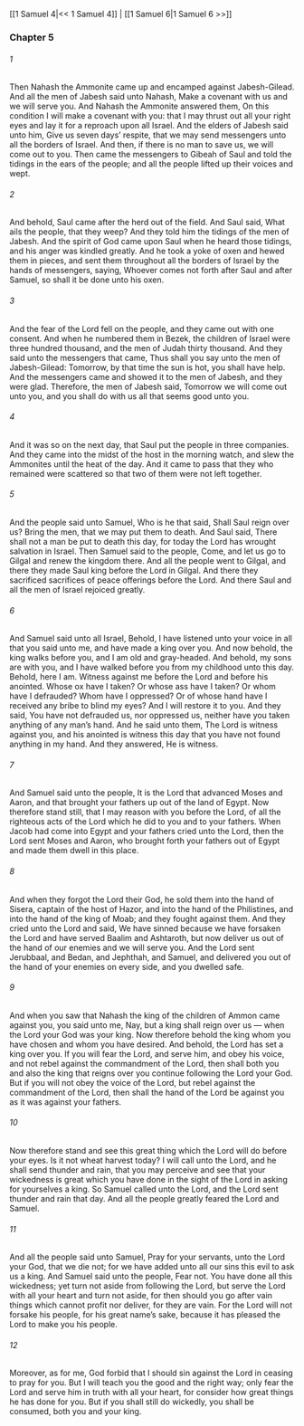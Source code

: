 [[1 Samuel 4|<< 1 Samuel 4]]  |  [[1 Samuel 6|1 Samuel 6 >>]]

### Chapter 5
###### 1
Then Nahash the Ammonite came up and encamped against Jabesh-Gilead. And all the men of Jabesh said unto Nahash, Make a covenant with us and we will serve you. And Nahash the Ammonite answered them, On this condition I will make a covenant with you: that I may thrust out all your right eyes and lay it for a reproach upon all Israel. And the elders of Jabesh said unto him, Give us seven days’ respite, that we may send messengers unto all the borders of Israel. And then, if there is no man to save us, we will come out to you. Then came the messengers to Gibeah of Saul and told the tidings in the ears of the people; and all the people lifted up their voices and wept.

###### 2
And behold, Saul came after the herd out of the field. And Saul said, What ails the people, that they weep? And they told him the tidings of the men of Jabesh. And the spirit of God came upon Saul when he heard those tidings, and his anger was kindled greatly. And he took a yoke of oxen and hewed them in pieces, and sent them throughout all the borders of Israel by the hands of messengers, saying, Whoever comes not forth after Saul and after Samuel, so shall it be done unto his oxen.

###### 3
And the fear of the Lord fell on the people, and they came out with one consent. And when he numbered them in Bezek, the children of Israel were three hundred thousand, and the men of Judah thirty thousand. And they said unto the messengers that came, Thus shall you say unto the men of Jabesh-Gilead: Tomorrow, by that time the sun is hot, you shall have help. And the messengers came and showed it to the men of Jabesh, and they were glad. Therefore, the men of Jabesh said, Tomorrow we will come out unto you, and you shall do with us all that seems good unto you.

###### 4
And it was so on the next day, that Saul put the people in three companies. And they came into the midst of the host in the morning watch, and slew the Ammonites until the heat of the day. And it came to pass that they who remained were scattered so that two of them were not left together.

###### 5
And the people said unto Samuel, Who is he that said, Shall Saul reign over us? Bring the men, that we may put them to death. And Saul said, There shall not a man be put to death this day, for today the Lord has wrought salvation in Israel. Then Samuel said to the people, Come, and let us go to Gilgal and renew the kingdom there. And all the people went to Gilgal, and there they made Saul king before the Lord in Gilgal. And there they sacrificed sacrifices of peace offerings before the Lord. And there Saul and all the men of Israel rejoiced greatly.

###### 6
And Samuel said unto all Israel, Behold, I have listened unto your voice in all that you said unto me, and have made a king over you. And now behold, the king walks before you, and I am old and gray-headed. And behold, my sons are with you, and I have walked before you from my childhood unto this day. Behold, here I am. Witness against me before the Lord and before his anointed. Whose ox have I taken? Or whose ass have I taken? Or whom have I defrauded? Whom have I oppressed? Or of whose hand have I received any bribe to blind my eyes? And I will restore it to you. And they said, You have not defrauded us, nor oppressed us, neither have you taken anything of any man’s hand. And he said unto them, The Lord is witness against you, and his anointed is witness this day that you have not found anything in my hand. And they answered, He is witness.

###### 7
And Samuel said unto the people, It is the Lord that advanced Moses and Aaron, and that brought your fathers up out of the land of Egypt. Now therefore stand still, that I may reason with you before the Lord, of all the righteous acts of the Lord which he did to you and to your fathers. When Jacob had come into Egypt and your fathers cried unto the Lord, then the Lord sent Moses and Aaron, who brought forth your fathers out of Egypt and made them dwell in this place.

###### 8
And when they forgot the Lord their God, he sold them into the hand of Sisera, captain of the host of Hazor, and into the hand of the Philistines, and into the hand of the king of Moab; and they fought against them. And they cried unto the Lord and said, We have sinned because we have forsaken the Lord and have served Baalim and Ashtaroth, but now deliver us out of the hand of our enemies and we will serve you. And the Lord sent Jerubbaal, and Bedan, and Jephthah, and Samuel, and delivered you out of the hand of your enemies on every side, and you dwelled safe.

###### 9
And when you saw that Nahash the king of the children of Ammon came against you, you said unto me, Nay, but a king shall reign over us — when the Lord your God was your king. Now therefore behold the king whom you have chosen and whom you have desired. And behold, the Lord has set a king over you. If you will fear the Lord, and serve him, and obey his voice, and not rebel against the commandment of the Lord, then shall both you and also the king that reigns over you continue following the Lord your God. But if you will not obey the voice of the Lord, but rebel against the commandment of the Lord, then shall the hand of the Lord be against you as it was against your fathers.

###### 10
Now therefore stand and see this great thing which the Lord will do before your eyes. Is it not wheat harvest today? I will call unto the Lord, and he shall send thunder and rain, that you may perceive and see that your wickedness is great which you have done in the sight of the Lord in asking for yourselves a king. So Samuel called unto the Lord, and the Lord sent thunder and rain that day. And all the people greatly feared the Lord and Samuel.

###### 11
And all the people said unto Samuel, Pray for your servants, unto the Lord your God, that we die not; for we have added unto all our sins this evil to ask us a king. And Samuel said unto the people, Fear not. You have done all this wickedness; yet turn not aside from following the Lord, but serve the Lord with all your heart and turn not aside, for then should you go after vain things which cannot profit nor deliver, for they are vain. For the Lord will not forsake his people, for his great name’s sake, because it has pleased the Lord to make you his people.

###### 12
Moreover, as for me, God forbid that I should sin against the Lord in ceasing to pray for you. But I will teach you the good and the right way; only fear the Lord and serve him in truth with all your heart, for consider how great things he has done for you. But if you shall still do wickedly, you shall be consumed, both you and your king.